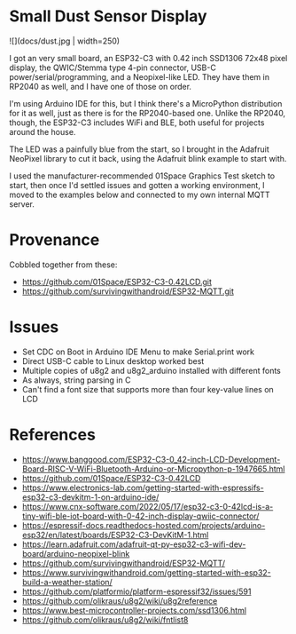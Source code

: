 # Small Dust Sensor Display

![](docs/dust.jpg | width=250)

I got an very small board, an ESP32-C3 with 0.42 inch SSD1306 72x48 pixel display, the
QWIC/Stemma type 4-pin connector, USB-C power/serial/programming, and
a Neopixel-like LED.  They have them in RP2040 as well, and I have one of those on order.

I'm using Arduino IDE for this, but I think there's a MicroPython distribution for it as well, just as there is for the RP2040-based one.
Unlike the RP2040, though, the ESP32-C3 includes WiFi and BLE, both useful for projects around the house.

The LED was a painfully blue from the start, so I brought in the
Adafruit NeoPixel library to cut it back, using the Adafruit blink
example to start with.

I used the manufacturer-recommended 01Space Graphics Test sketch to start, then once I'd settled issues and gotten a working environment, I moved to the examples below and connected to my own internal MQTT server.

# Provenance
Cobbled together from these:
- https://github.com/01Space/ESP32-C3-0.42LCD.git
- https://github.com/survivingwithandroid/ESP32-MQTT.git

# Issues
- Set CDC on Boot in Arduino IDE Menu to make Serial.print work
- Direct USB-C cable to Linux desktop worked best
- Multiple copies of u8g2 and u8g2_arduino installed with different fonts
- As always, string parsing in C
- Can't find a font size that supports more than four key-value lines on LCD

# References
- https://www.banggood.com/ESP32-C3-0_42-inch-LCD-Development-Board-RISC-V-WiFi-Bluetooth-Arduino-or-Micropython-p-1947665.html
- https://github.com/01Space/ESP32-C3-0.42LCD
- https://www.electronics-lab.com/getting-started-with-espressifs-esp32-c3-devkitm-1-on-arduino-ide/
- https://www.cnx-software.com/2022/05/17/esp32-c3-0-42lcd-is-a-tiny-wifi-ble-iot-board-with-0-42-inch-display-qwiic-connector/
- https://espressif-docs.readthedocs-hosted.com/projects/arduino-esp32/en/latest/boards/ESP32-C3-DevKitM-1.html
- https://learn.adafruit.com/adafruit-qt-py-esp32-c3-wifi-dev-board/arduino-neopixel-blink
- https://github.com/survivingwithandroid/ESP32-MQTT/
- https://www.survivingwithandroid.com/getting-started-with-esp32-build-a-weather-station/
- https://github.com/platformio/platform-espressif32/issues/591 
- https://github.com/olikraus/u8g2/wiki/u8g2reference
- https://www.best-microcontroller-projects.com/ssd1306.html
- https://github.com/olikraus/u8g2/wiki/fntlist8
